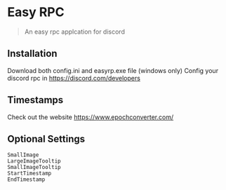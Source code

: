 # Easy RPC
> An easy rpc applcation for discord



## Installation

Download both config.ini and easyrp.exe file (windows only)
Config your discord rpc in https://discord.com/developers

## Timestamps

Check out the website https://www.epochconverter.com/ 

## Optional Settings
```
SmallImage 
LargeImageTooltip 
SmallImageTooltip
StartTimestamp 
EndTimestamp
```
